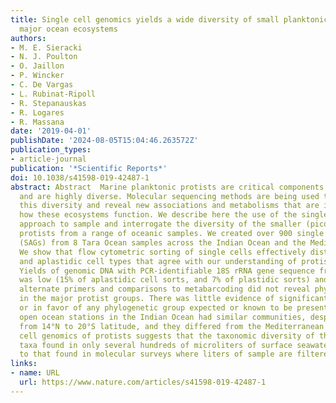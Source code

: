 ```yaml
---
title: Single cell genomics yields a wide diversity of small planktonic protists across
  major ocean ecosystems
authors:
- M. E. Sieracki
- N. J. Poulton
- O. Jaillon
- P. Wincker
- C. De Vargas
- L. Rubinat-Ripoll
- R. Stepanauskas
- R. Logares
- R. Massana
date: '2019-04-01'
publishDate: '2024-08-05T15:04:46.263572Z'
publication_types:
- article-journal
publication: '*Scientific Reports*'
doi: 10.1038/s41598-019-42487-1
abstract: Abstract  Marine planktonic protists are critical components of ocean ecosystems
  and are highly diverse. Molecular sequencing methods are being used to describe
  this diversity and reveal new associations and metabolisms that are important to
  how these ecosystems function. We describe here the use of the single cell genomics
  approach to sample and interrogate the diversity of the smaller (pico- and nano-sized)
  protists from a range of oceanic samples. We created over 900 single amplified genomes
  (SAGs) from 8 Tara Ocean samples across the Indian Ocean and the Mediterranean Sea.
  We show that flow cytometric sorting of single cells effectively distinguishes plastidic
  and aplastidic cell types that agree with our understanding of protist phylogeny.
  Yields of genomic DNA with PCR-identifiable 18S rRNA gene sequence from single cells
  was low (15% of aplastidic cell sorts, and 7% of plastidic sorts) and tests with
  alternate primers and comparisons to metabarcoding did not reveal phylogenetic bias
  in the major protist groups. There was little evidence of significant bias against
  or in favor of any phylogenetic group expected or known to be present. The four
  open ocean stations in the Indian Ocean had similar communities, despite ranging
  from 14°N to 20°S latitude, and they differed from the Mediterranean station. Single
  cell genomics of protists suggests that the taxonomic diversity of the dominant
  taxa found in only several hundreds of microliters of surface seawater is similar
  to that found in molecular surveys where liters of sample are filtered.
links:
- name: URL
  url: https://www.nature.com/articles/s41598-019-42487-1
---
```

